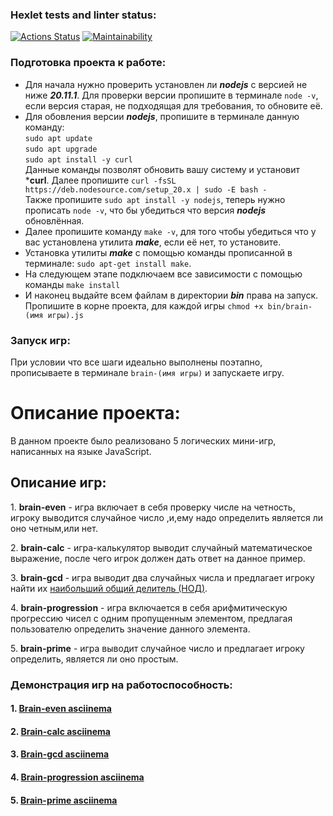 ### Hexlet tests and linter status:
[![Actions Status](https://github.com/Serega20581/frontend-project-44/actions/workflows/hexlet-check.yml/badge.svg)](https://github.com/Serega20581/frontend-project-44/actions)
[![Maintainability](https://api.codeclimate.com/v1/badges/8a882168b0a893a55e11/maintainability)](https://codeclimate.com/github/Serega20581/frontend-project-44/maintainability)

### Подготовка проекта к работе:
- Для начала нужно проверить установлен ли ***nodejs*** с версией не ниже ***20.11.1***. Для проверки версии пропишите в терминале ```node -v```, если версия старая, не подходящая для требования, то обновите её.
- Для обовления версии ***nodejs***, пропишите в терминале данную команду:\
```sudo apt update```\
      ```sudo apt upgrade```\
      ```sudo apt install -y curl```\
      Данные команды позволят обновить вашу систему и установит ***curl**. Далее пропишите
      ```curl -fsSL https://deb.nodesource.com/setup_20.x | sudo -E bash -```\
      Также пропишите ```sudo apt install -y nodejs```, теперь нужно  прописать ```node -v```, что бы убедиться что
      версия ***nodejs*** обновлённая.
- Далее пропишите команду ```make -v```, для того чтобы убедиться что у вас установлена утилита ***make***, если её нет, то установите.
- Установка утилиты ***make*** с помощью команды прописанной в терминале: ```sudo apt-get install make```.
- На следующем этапе подключаем все зависимости с помощью команды ```make install```
- И наконец выдайте всем файлам в директории ***bin*** права на запуск. Пропишите в корне проекта, для каждой игры ```chmod +x bin/brain-(имя игры).js```
### Запуск игр:
При условии что все шаги идеально выполнены поэтапно, прописываете в терминале ```brain-(имя игры)``` и запускаете игру.

<h1>Описание проекта:</h1>
<p>В данном проекте было реализовано 5 логических мини-игр, написанных на языке JavaScript.</p>

<h2>Описание игр:</h2>

<p>1. <b>brain-even</b> - игра включает в себя проверку числе на четность, игроку выводится случайное число ,и,ему надо определить является ли оно четным,или нет.</p>
<p>2. <b>brain-calc</b> - игра-калькулятор выводит случайный математическое выражение, после чего игрок должен дать ответ на данное пример.</p>
<p>3. <b>brain-gcd</b> - игра выводит два случайных числа и предлагает игроку найти их <ins>наибольший общий делитель (НОД)</ins>.</p>
<p>4. <b>brain-progression</b> - игра включается в себя арифмитическую прогрессию чисел с одним пропущенным элементом, предлагая пользователю определить значение данного элемента.</p>
<p>5. <b>brain-prime</b> - игра выводит случайное число и предлагает игроку определить, является ли оно простым.</p>

<h3>Демонстрация игр на работоспособность:</h3>

#### 1. [Brain-even asciinema](https://asciinema.org/a/wjUUKHGPqZhR5PGC9KpPWWmC0)

#### 2. [Brain-calc asciinema](https://asciinema.org/a/6oHoB54XxKDpj941f9qOzM5tS)

#### 3. [Brain-gcd asciinema](https://asciinema.org/a/gdtBAIVpbGchOh9C3UNX9toOZ)

#### 4. [Brain-progression asciinema](https://asciinema.org/a/yzHVFCS8mka51PmY3yCikx2x9)

#### 5. [Brain-prime asciinema](https://asciinema.org/a/rRqC1yTKoseEZHD03AKyfdhD1)

